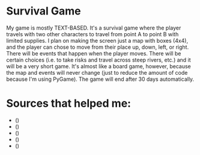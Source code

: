 # Survival Game

My game is mostly TEXT-BASED. It's a survival game where the player travels with two other characters to travel from point A to point B with limited supplies. I plan on making the screen just a map with boxes (4x4), and the player can chose to move from their place up, down, left, or right. There will be events that happen when the player moves. There will be certain choices (i.e. to take risks and travel across steep rivers, etc.) and it will be a very short game. It's almost like a board game, however, because the map and events will never change (just to reduce the amount of code because I'm using PyGame).
The game will end after 30 days automatically.

# Sources that helped me:
* ()
* ()
* ()
* ()
* ()
